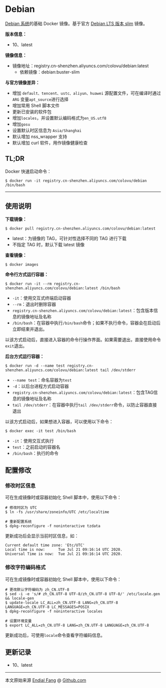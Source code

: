 # Debian

[Debian 系统](https://www.debian.org/)的基础 Docker 镜像。基于官方 [Debian LTS 版本 slim](https://hub.docker.com/_/debian) 镜像。

**版本信息：**

- 10、latest

**镜像信息：**

* 镜像地址：registry.cn-shenzhen.aliyuncs.com/colovu/debian:latest
  * 依赖镜像：debian:buster-slim

**与官方镜像差异：**

- 增加 `default、tencent、ustc、aliyun、huawei` 源配置文件，可在编译时通过 `ARG` 变量`apt_source`进行选择
- 增加常用 Shell 脚本文件
- 更新已安装的软件包
- 增加`locales`，并设置默认编码格式为`en_US.utf8`
- 增加`gosu`
- 设置默认时区信息为 `Asia/Shanghai`
- 默认增加 nss_wrapper 支持
- 默认增加 curl 软件，用作镜像健康检查


## **TL;DR**

Docker 快速启动命令：

```shell
$ docker run -it registry.cn-shenzhen.aliyuncs.com/colovu/debian /bin/bash
```



---



## 使用说明

**下载镜像：**

```shell
$ docker pull registry.cn-shenzhen.aliyuncs.com/colovu/debian:latest
```

- latest：为镜像的 TAG，可针对性选择不同的 TAG 进行下载
- 不指定 TAG 时，默认下载 latest 镜像

**查看镜像：**

```shell
$ docker images
```

**命令行方式运行容器：**

```shell
$ docker run -it --rm registry.cn-shenzhen.aliyuncs.com/colovu/debian:latest /bin/bash
```

- `-it`：使用交互式终端启动容器
- `--rm`：退出时删除容器
- `registry.cn-shenzhen.aliyuncs.com/colovu/debian:latest`：包含版本信息的镜像地址及名称
- `/bin/bash`：在容器中执行`/bin/bash`命令；如果不执行命令，容器会在启动后立即结束并退出。

以该方式启动后，直接进入容器的命令行操作界面。如果需要退出，直接使用命令`exit`退出。

**后台方式运行容器：**

```shell
$ docker run -d --name test registry.cn-shenzhen.aliyuncs.com/colovu/debian:latest tail /dev/stderr
```

- `--name test`：命名容器为`test`
- `-d`：以后台进程方式启动容器
- `registry.cn-shenzhen.aliyuncs.com/colovu/debian:latest`：包含TAG信息的镜像地址及名称
- `tail /dev/stderr`：在容器中执行`tail /dev/stderr`命令，以防止容器直接退出



以该方式启动后，如果想进入容器，可以使用以下命令：

```shell
$ docker exec -it test /bin/bash
```

- `-it`：使用交互式执行
- `test`：之前启动的容器名
- `/bin/bash`：执行的命令


## 配置修改

### 修改时区信息

可在生成镜像时或容器初始化 Shell 脚本中，使用以下命令：

```shell
# 修改时区为 UTC
$ ln -fs /usr/share/zoneinfo/UTC /etc/localtime

# 重新配置系统
$ dpkg-reconfigure -f noninteractive tzdata
```

更新成功后会显示当前时区信息，如：

```shell
Current default time zone: 'Etc/UTC'
Local time is now:      Tue Jul 21 09:16:14 UTC 2020.
Universal Time is now:  Tue Jul 21 09:16:14 UTC 2020.
```



### 修改字符编码格式

可在生成镜像时或容器初始化 Shell 脚本中，使用以下命令：

``` shell
# 更改默认字符编码为 zh_CN.UTF-8
$ sed -i -e 's/# zh_CN.UTF-8 UTF-8/zh_CN.UTF-8 UTF-8/' /etc/locale.gen && locale-gen
$ update-locale LC_ALL=zh_CN.UTF-8 LANG=zh_CN.UTF-8 LANGUAGE=zh_CN.UTF-8 LC_MESSAGES=POSIX
$ dpkg-reconfigure -f noninteractive locales

# 设置环境变量
$ export LC_ALL=zh_CN.UTF-8 LANG=zh_CN.UTF-8 LANGUAGE=zh_CN.UTF-8
```

更新成功后，可使用`locale`命令查看字符编码信息。


## 更新记录

- 10、latest


----

本文原始来源 [Endial Fang](https://github.com/colovu) @ [Github.com](https://github.com)

